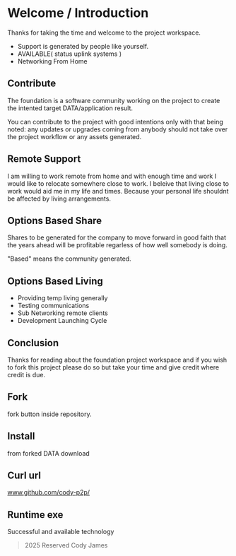 # Welcome / Introduction

Thanks for taking the time and welcome to the project workspace.
- Support is generated by people like yourself.
- AVAILABLE( status uplink systems )
- Networking From Home

## Contribute

The foundation is a software community working on the project
to create the intented target DATA/application result.

You can contribute to the project with good intentions only
with that being noted: any updates or upgrades coming from anybody
should not take over the project workflow or any assets generated.



## Remote Support

I am willing to work remote from home and with enough time and work
I would like to relocate somewhere close to work. I beleive that living
close to work would aid me in my life and times. Because your personal life
shouldnt be affected by living arrangements.

## Options Based Share

Shares to be generated for the company to move forward in good faith that the years ahead will be profitable
regarless of how well somebody is doing.

"Based" means the community generated.

## Options Based Living

- Providing temp living generally
- Testing communications
- Sub Networking remote clients
- Development Launching Cycle

## Conclusion

Thanks for reading about the foundation project workspace
and if you wish to fork this project please do so but take your time
and give credit where credit is due.

## Fork 

fork button inside repository.

## Install

from forked DATA download

## Curl url

www.github.com/cody-p2p/

## Runtime exe

Successful and available technology

> 2025 Reserved Cody James
